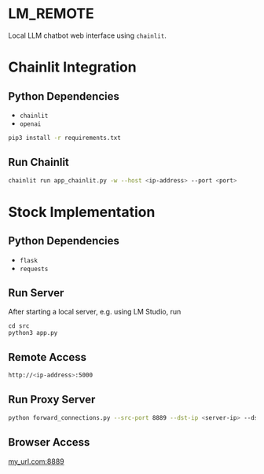 # LM_REMOTE
Local LLM chatbot web interface using `chainlit`.

# Chainlit Integration
## Python Dependencies
- `chainlit`
- `openai`
```bash
pip3 install -r requirements.txt
```

## Run Chainlit
```bash
chainlit run app_chainlit.py -w --host <ip-address> --port <port>
```

# Stock Implementation
## Python Dependencies
- `flask`
- `requests`

## Run Server
After starting a local server, e.g. using LM Studio, run
```
cd src
python3 app.py
```

## Remote Access
```bash
http://<ip-address>:5000
```

## Run Proxy Server
```bash
python forward_connections.py --src-port 8889 --dst-ip <server-ip> --dst-port 8889
```

## Browser Access
[my_url.com:8889]()